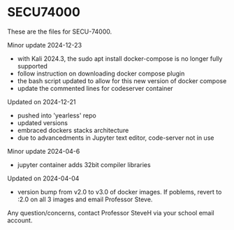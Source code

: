 # SECU74000

These are the files for SECU-74000.

Minor update 2024-12-23
- with Kali 2024.3, the sudo apt install docker-compose is no longer fully supported
- follow instruction on downloading docker compose plugin
- the bash script updated to allow for this new version of docker compose
- update the commented lines for codeserver container

Updated on 2024-12-21
- pushed into 'yearless' repo
- updated versions
- embraced dockers stacks architecture
- due to advancedments in Jupyter text editor, code-server not in use

Minor update 2024-04-6
- jupyter container adds 32bit compiler libraries

Updated on 2024-04-04
- version bump from v2.0 to v3.0 of docker images.  If poblems, revert to :2.0 on all 3 images and email Professor Steve.

Any question/concerns, contact Professor SteveH via your school email account.
